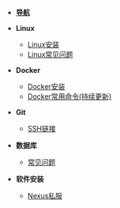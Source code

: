 * [**导航**](/ '程序员知识百科')

* **Linux**
  
  * [Linux安装](linux/install 'Linux安装')
  * [Linux常见问题](linux/issue 'Linux常见问题')
* **Docker**
  
  * [Docker安装](docker/install 'Docker安装')
  * [Docker常用命令(持续更新)](docker/command 'Docker常用命令')
* **Git**
  
  * [SSH链接](git/ssh 'git链接,多账户')

* **数据库**

  * [常见问题](database/issue.md '数据库常见问题')
  
* **软件安装**
  * [Nexus私服](software/nexus 'Nexus私服')

